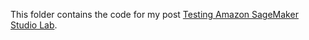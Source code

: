 This folder contains the code for my post [Testing Amazon SageMaker Studio Lab](https://benjaminwarner.dev/2021/12/08/testing-amazon-sagemaker-studio-lab.html).
